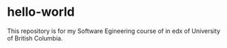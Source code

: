 # hello-world
This repository is for my Software Egineering course of in edx of University of British Columbia.
